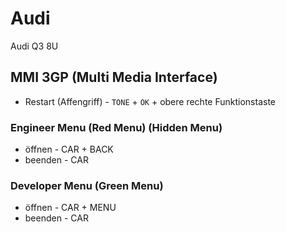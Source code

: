 # Audi

Audi Q3 8U

## MMI 3GP (Multi Media Interface)
- Restart (Affengriff) - `TONE` + `OK` + obere rechte Funktionstaste

### Engineer Menu (Red Menu) (Hidden Menu)
- öffnen - CAR + BACK
- beenden - CAR

### Developer Menu (Green Menu)
- öffnen - CAR + MENU
- beenden - CAR


